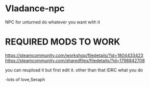 # Vladance-npc
NPC for unturned do whatever you want with it

# REQUIRED MODS TO WORK
https://steamcommunity.com/workshop/filedetails/?id=1804433423                                                             
https://steamcommunity.com/sharedfiles/filedetails/?id=1798842708                                                 

you can reupload it but first edit it.
other than that IDRC what you do

-lots of love,Seraph
